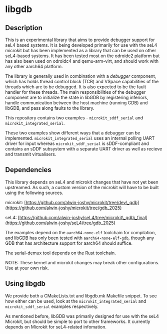 # libgdb

## Description

This is an experimental library that aims to provide debugger support for seL4 based systems. It is being developed
primarily for use with the seL4 microkit but has been implemented as a library that can be used on other
seL4-based systems. It has been tested most on the odroidc2 platform but has also been used on odroidc4 and
qemu-arm-virt, and should work with any other aarch64 platform.

The library is generally used in combination with a *debugger* component, which has holds thread control block
(TCB) and VSpace capabilities of the threads which are to be debugged. It is also expected to be the
fault handler for these threads. The main responsibilities of the debugger component are to initialize the
state in libGDB by registering inferiors, handle communication between the host machine (running GDB) and
libGDB, and pass along faults to the library.

This repository contains two examples - `microkit_sddf_serial` and `microkit_integrated_serial`.

These two examples show different ways that a debugger can be implemented. `microkit_integrated_serial`
uses an internal polling UART driver for input whereas `microkit_sddf_serial` is sDDF-compliant and 
contains an sDDF subsystem with a separate UART driver as well as recieve and transmit virtualisers.

## Dependencies

This library depends on seL4 and microkit changes that have not yet been upstreamed. As such, a custom version of the
microkit will have to be built using the following sources.

microkit: [https://github.com/alwin-joshy/microkit/tree/dev\_gdb](https://github.com/alwin-joshy/microkit/tree/gdb_2025)

seL4: [https://github.com/alwin-joshy/seL4/tree/microkit\_gdb\_final](https://github.com/alwin-joshy/seL4/tree/gdb_2025)

The examples depend on the `aarch64-none-elf` toolchain for compilation, and libGDB has only been tested with `aarch64-none-elf-gdb`,
though any GDB that has architecture support for aarch64 should suffice.

The serial-demux tool depends on the Rust toolchain.

NOTE: These kernel and microkit changes may break other configurations. Use at your own risk.

## Using libgdb

We provide both a CMakeLists.txt and libgdb.mk Makefile snippet. To see how either can be
used, look at the `microkit_integrated_serial` and `microkit_sddf_serial` examples respectively.

As mentioned before, libGDB was primarily designed for use with the seL4 Microkit, but should be simple
to port to other frameworks. It currently depends on Microkit for seL4-related infomation.
